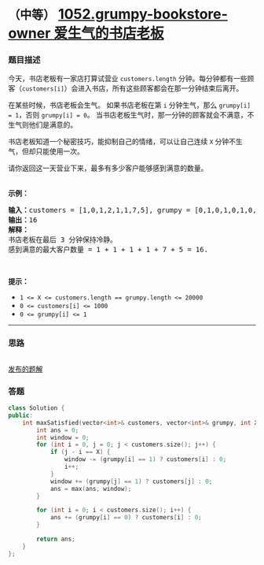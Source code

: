 # `（中等）` [1052.grumpy-bookstore-owner 爱生气的书店老板](https://leetcode-cn.com/problems/grumpy-bookstore-owner/)

### 题目描述
<p>今天，书店老板有一家店打算试营业&nbsp;<code>customers.length</code>&nbsp;分钟。每分钟都有一些顾客（<code>customers[i]</code>）会进入书店，所有这些顾客都会在那一分钟结束后离开。</p>

<p>在某些时候，书店老板会生气。 如果书店老板在第 <code>i</code> 分钟生气，那么 <code>grumpy[i] = 1</code>，否则 <code>grumpy[i] = 0</code>。 当书店老板生气时，那一分钟的顾客就会不满意，不生气则他们是满意的。</p>

<p>书店老板知道一个秘密技巧，能抑制自己的情绪，可以让自己连续&nbsp;<code>X</code> 分钟不生气，但却只能使用一次。</p>

<p>请你返回这一天营业下来，最多有多少客户能够感到满意的数量。<br>
&nbsp;</p>

<p><strong>示例：</strong></p>

<pre><strong>输入：</strong>customers = [1,0,1,2,1,1,7,5], grumpy = [0,1,0,1,0,1,0,1], X = 3
<strong>输出：</strong>16
<strong>解释：
</strong>书店老板在最后 3 分钟保持冷静。
感到满意的最大客户数量 = 1 + 1 + 1 + 1 + 7 + 5 = 16.
</pre>

<p>&nbsp;</p>

<p><strong>提示：</strong></p>

<ul>
	<li><code>1 &lt;= X &lt;=&nbsp;customers.length ==&nbsp;grumpy.length &lt;= 20000</code></li>
	<li><code>0 &lt;=&nbsp;customers[i] &lt;= 1000</code></li>
	<li><code>0 &lt;=&nbsp;grumpy[i] &lt;= 1</code></li>
</ul>


---
### 思路
```
```

[发布的题解](https://leetcode-cn.com/problems/grumpy-bookstore-owner/solution/grumpy-bookstore-owner-by-ikaruga-15bg/)

### 答题
``` C++
class Solution {
public:
    int maxSatisfied(vector<int>& customers, vector<int>& grumpy, int X) {
        int ans = 0;
        int window = 0;
        for (int i = 0, j = 0; j < customers.size(); j++) {
            if (j - i == X) {
                window -= (grumpy[i] == 1) ? customers[i] : 0;
                i++;
            }
            window += (grumpy[j] == 1) ? customers[j] : 0;
            ans = max(ans, window);
        }

        for (int i = 0; i < customers.size(); i++) {
            ans += (grumpy[i] == 0) ? customers[i] : 0;
        }

        return ans;
    }
};
```




